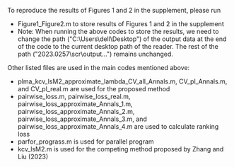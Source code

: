 To reproduce the results of Figures 1 and 2 in the supplement, please run

- Figure1_Figure2.m to store results of Figures 1 and 2 in the supplement
- Note: When running the above codes to store the results, we need to change the path ("C:\Users\dell\Desktop") of the output data at the end of the code to the current desktop path of the reader. The rest of the path ("2023.0257\scr\output\...") remains unchanged.

Other listed files are used in the main codes mentioned above:

- plma_kcv_lsM2_approximate_lambda_CV_all_Annals.m, CV_pl_Annals.m, and CV_pl_real.m are used for the proposed method
- pairwise_loss.m, pairwise_loss_real.m, pairwise_loss_approximate_Annals_1.m, pairwise_loss_approximate_Annals_2.m, pairwise_loss_approximate_Annals_3.m, and pairwise_loss_approximate_Annals_4.m are used to calculate ranking loss
- parfor_prograss.m is used for parallel program
- kcv_lsM2.m is used for the competing method proposed by Zhang and Liu (2023)
